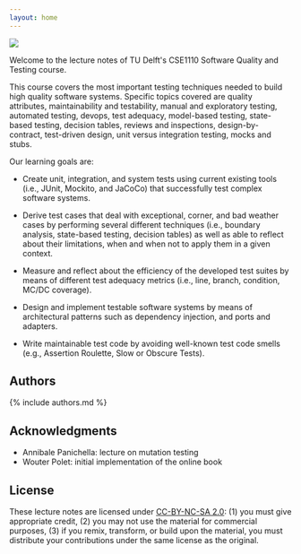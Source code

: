 ```yaml
---
layout: home
---
```


<img id="home-img" src="{{ '/assets/img/header.jpg' | relative_url }}" />

Welcome to the lecture notes of TU Delft's CSE1110 Software Quality and Testing course.

This course covers the most important testing techniques needed to build high quality software systems. Specific topics covered are quality attributes, maintainability and testability, manual and exploratory testing, automated testing, devops, test adequacy, model-based testing, state-based testing, decision tables, reviews and inspections, design-by-contract, test-driven design, unit versus integration testing, mocks and stubs.

Our learning goals are:

* Create unit, integration, and system tests using current existing tools (i.e., JUnit, Mockito, and JaCoCo) that successfully test complex software systems.

* Derive test cases that deal with exceptional, corner, and bad weather cases by performing several different techniques (i.e., boundary analysis, state-based testing, decision tables)
as well as able to reflect about their limitations, when and when not to apply them in a given context.

* Measure and reflect about the efficiency of the developed test suites by means of different test adequacy metrics (i.e., line, branch, condition, MC/DC coverage).

* Design and implement testable software systems by means of architectural patterns such as dependency injection, and ports and adapters.

* Write maintainable test code by avoiding well-known test code smells (e.g., Assertion Roulette, Slow or Obscure Tests).

## Authors

{% include authors.md %}

## Acknowledgments

* Annibale Panichella: lecture on mutation testing
* Wouter Polet: initial implementation of the online book


## License

These lecture notes are licensed under [CC-BY-NC-SA 2.0](https://creativecommons.org/licenses/by-nc-sa/2.0/): (1) you must give appropriate credit, (2) you may not use the material for commercial purposes, (3) if you remix, transform, or build upon the material, you must distribute your contributions under the same license as the original.

